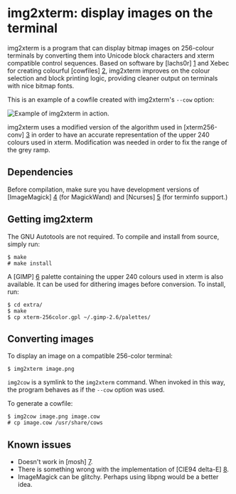img2xterm: display images on the terminal
=========================================

img2xterm is a program that can display bitmap images on 256-colour terminals
by converting them into Unicode block characters and xterm compatible control
sequences. Based on software by [lachs0r] [1] and Xebec for creating colourful
[cowfiles] [2], img2xterm improves on the colour selection and block printing
logic, providing cleaner output on terminals with nice bitmap fonts.

This is an example of a cowfile created with img2xterm's `--cow` option:

![Example of img2xterm in action.](http://img2xterm.sooaweso.me/demo.png)

img2xterm uses a modified version of the algorithm used in [xterm256-conv] [3]
in order to have an accurate representation of the upper 240 colours used in
xterm. Modification was needed in order to fix the range of the grey ramp.

[1]: http://srsfckn.biz/cows/img2cow.c
[2]: http://www.nog.net/~tony/warez/cowsay.shtml
[3]: http://frexx.de/xterm-256-notes

Dependencies
------------

Before compilation, make sure you have development versions of [ImageMagick]
[4] (for MagickWand) and [Ncurses] [5] (for terminfo support.)

[4]: http://www.imagemagick.org
[5]: http://www.gnu.org/software/ncurses/ncurses.html

Getting img2xterm
-----------------

  The GNU Autotools are not required. To compile and install from source,
  simply run:

    $ make
    # make install

  A [GIMP] [6] palette containing the upper 240 colours used in xterm is also
  available. It can be used for dithering images before conversion. To install,
  run:

    $ cd extra/
    $ make
    $ cp xterm-256color.gpl ~/.gimp-2.6/palettes/

[6]: http://www.gimp.org

Converting images
-----------------

  To display an image on a compatible 256-color terminal:

    $ img2xterm image.png

  `img2cow` is a symlink to the `img2xterm` command. When invoked in this way,
  the program behaves as if the `--cow` option was used.

  To generate a cowfile:

    $ img2cow image.png image.cow
    # cp image.cow /usr/share/cows

Known issues
------------

 * Doesn't work in [mosh] [7].
 * There is something wrong with the implementation of [CIE94 delta-E] [8].
 * ImageMagick can be glitchy. Perhaps using libpng would be a better idea.

[7]: https://github.com/keithw/mosh
[8]: https://en.wikipedia.org/wiki/Color_difference#CIE94
